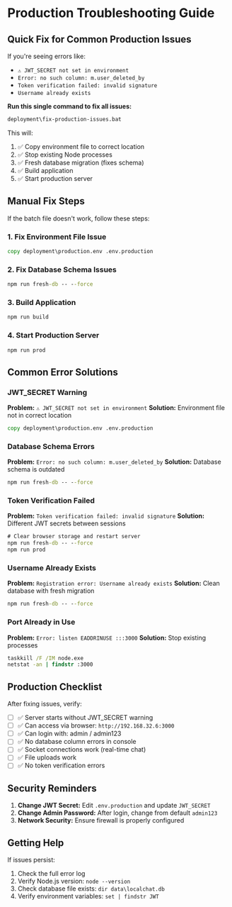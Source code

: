 # Production Troubleshooting Guide

## Quick Fix for Common Production Issues

If you're seeing errors like:
- `⚠️ JWT_SECRET not set in environment`
- `Error: no such column: m.user_deleted_by`
- `Token verification failed: invalid signature`
- `Username already exists`

**Run this single command to fix all issues:**

```cmd
deployment\fix-production-issues.bat
```

This will:
1. ✅ Copy environment file to correct location
2. ✅ Stop existing Node processes
3. ✅ Fresh database migration (fixes schema)
4. ✅ Build application
5. ✅ Start production server

## Manual Fix Steps

If the batch file doesn't work, follow these steps:

### 1. Fix Environment File Issue
```cmd
copy deployment\production.env .env.production
```

### 2. Fix Database Schema Issues
```cmd
npm run fresh-db -- --force
```

### 3. Build Application
```cmd
npm run build
```

### 4. Start Production Server
```cmd
npm run prod
```

## Common Error Solutions

### JWT_SECRET Warning
**Problem:** `⚠️ JWT_SECRET not set in environment`
**Solution:** Environment file not in correct location
```cmd
copy deployment\production.env .env.production
```

### Database Schema Errors
**Problem:** `Error: no such column: m.user_deleted_by`
**Solution:** Database schema is outdated
```cmd
npm run fresh-db -- --force
```

### Token Verification Failed
**Problem:** `Token verification failed: invalid signature`
**Solution:** Different JWT secrets between sessions
```cmd
# Clear browser storage and restart server
npm run fresh-db -- --force
npm run prod
```

### Username Already Exists
**Problem:** `Registration error: Username already exists`
**Solution:** Clean database with fresh migration
```cmd
npm run fresh-db -- --force
```

### Port Already in Use
**Problem:** `Error: listen EADDRINUSE :::3000`
**Solution:** Stop existing processes
```cmd
taskkill /F /IM node.exe
netstat -an | findstr :3000
```

## Production Checklist

After fixing issues, verify:

- [ ] ✅ Server starts without JWT_SECRET warning
- [ ] ✅ Can access via browser: `http://192.168.32.6:3000`
- [ ] ✅ Can login with: admin / admin123
- [ ] ✅ No database column errors in console
- [ ] ✅ Socket connections work (real-time chat)
- [ ] ✅ File uploads work
- [ ] ✅ No token verification errors

## Security Reminders

1. **Change JWT Secret:** Edit `.env.production` and update `JWT_SECRET`
2. **Change Admin Password:** After login, change from default `admin123`
3. **Network Security:** Ensure firewall is properly configured

## Getting Help

If issues persist:
1. Check the full error log
2. Verify Node.js version: `node --version`
3. Check database file exists: `dir data\localchat.db`
4. Verify environment variables: `set | findstr JWT` 
